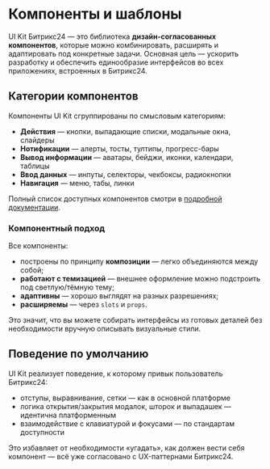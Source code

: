 # Компоненты и шаблоны

UI Kit Битрикс24 — это библиотека **дизайн-согласованных компонентов**, которые можно комбинировать, расширять и адаптировать под конкретные задачи. Основная цель — ускорить разработку и обеспечить единообразие интерфейсов во всех приложениях, встроенных в Битрикс24.

## Категории компонентов

Компоненты UI Kit сгруппированы по смысловым категориям:

- **Действия** — кнопки, выпадающие списки, модальные окна, слайдеры
- **Нотификации** — алерты, тосты, тултипы, прогресс-бары
- **Вывод информации** — аватары, бейджи, иконки, календари, таблицы
- **Ввод данных** — инпуты, селекторы, чекбоксы, радиокнопки
- **Навигация** — меню, табы, линки

Полный список доступных компонентов смотри в [подробной документации](https://bitrix24.github.io/b24ui/components/app.html).

### Компонентный подход

Все компоненты:

- построены по принципу **композиции** — легко объединяются между собой;
- **работают с темизацией** — внешнее оформление можно подстроить под светлую/тёмную тему;
- **адаптивны** — хорошо выглядят на разных разрешениях;
- **расширяемы** — через `slots` и `props`.

Это значит, что вы можете собирать интерфейсы из готовых деталей без необходимости вручную описывать визуальные стили.

## Поведение по умолчанию

UI Kit реализует поведение, к которому привык пользователь Битрикс24:

- отступы, выравнивание, сетки — как в основной платформе
- логика открытия/закрытия модалок, шторок и выпадашек — идентична платформенным
- взаимодействие с клавиатурой и фокусами — по стандартам доступности

Это избавляет от необходимости «угадать», как должен вести себя компонент — всё уже согласовано с UX-паттернами Битрикс24.
